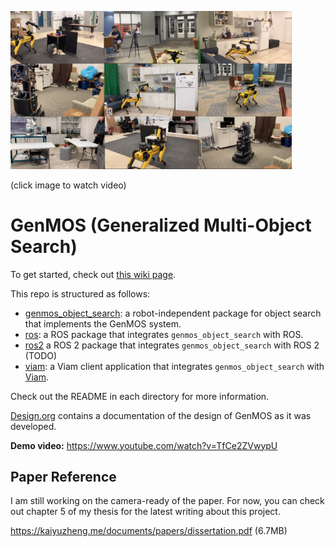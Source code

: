 
[<img src='./docs/genmos_demogrid.png' width='450px'>](https://www.youtube.com/watch?v=TfCe2ZVwypU)

(click image to watch video)

# GenMOS (Generalized Multi-Object Search)

To get started, check out [this wiki page](https://github.com/zkytony/genmos_object_search/wiki/100-GenMOS:-A-System-for-Generalized-Multi-Object-Search).

This repo is structured as follows:
- [genmos_object_search](./genmos_object_search): a robot-independent package for object search that implements the GenMOS system.
- [ros](./ros): a ROS package that integrates `genmos_object_search` with ROS.
- [ros2](./ros2) a ROS 2 package that integrates `genmos_object_search` with ROS 2 (TODO)
- [viam](./viam): a Viam client application that integrates `genmos_object_search` with [Viam](https://www.viam.com/).

Check out the README in each directory for more information.

[Design.org](./Design.org) contains a documentation of the design of GenMOS as it was developed.

**Demo video:** https://www.youtube.com/watch?v=TfCe2ZVwypU


## Paper Reference
 I am still working on the camera-ready of the paper. For now, you can check out chapter 5 of my thesis for the latest writing about this project.

https://kaiyuzheng.me/documents/papers/dissertation.pdf (6.7MB)
